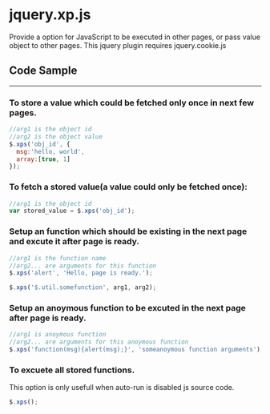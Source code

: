 # jquery.xp.js
Provide a option for JavaScript to be executed in other pages, or pass value object to other pages.
This jquery plugin requires jquery.cookie.js

## Code Sample
--------------
### To store a value which could be fetched only once in next few pages.

```js
//arg1 is the object id
//arg2 is the object value 
$.xps('obj_id', {
  msg:'hello, world',
  array:[true, 1]
});
```

### To fetch a stored value(a value could only be fetched once):

```js
//arg1 is the object id
var stored_value = $.xps('obj_id');
```

### Setup an function which should be existing in the next page and excute it after page is ready.

```js
//arg1 is the function name
//arg2... are arguments for this function 
$.xps('alert', 'Hello, page is ready.');

$.xps('$.util.somefunction', arg1, arg2);
```

### Setup an anoymous function to be excuted in the next page after page is ready.

```js
//arg1 is anoymous function
//arg2... are arguments for this anoymous function 
$.xps('function(msg){alert(msg);}', 'someanoymous function arguments');
```

### To excuete all stored functions. 
This option is only usefull when auto-run is disabled js source code.
```js
$.xps();
```
